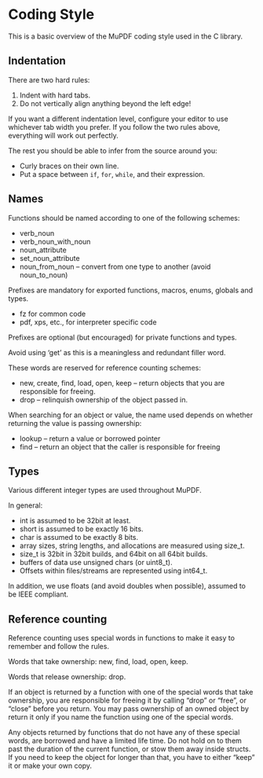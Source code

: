 # Coding Style

This is a basic overview of the MuPDF coding style used in the C library.

## Indentation

There are two hard rules:

1. Indent with hard tabs.
2. Do not vertically align anything beyond the left edge!

If you want a different indentation level, configure your editor to use
whichever tab width you prefer. If you follow the two rules above, everything
will work out perfectly.

The rest you should be able to infer from the source around you:

- Curly braces on their own line.
- Put a space between `if`, `for`, `while`, and their expression.

## Names

Functions should be named according to one of the following schemes:

- verb_noun
- verb_noun_with_noun
- noun_attribute
- set_noun_attribute
- noun_from_noun – convert from one type to another (avoid noun_to_noun)

Prefixes are mandatory for exported functions, macros, enums, globals and
types.

- fz for common code
- pdf, xps, etc., for interpreter specific code

Prefixes are optional (but encouraged) for private functions and types.

Avoid using ‘get’ as this is a meaningless and redundant filler word.

These words are reserved for reference counting schemes:

- new, create, find, load, open, keep – return objects that you are responsible for freeing.
- drop – relinquish ownership of the object passed in.

When searching for an object or value, the name used depends on whether
returning the value is passing ownership:

- lookup – return a value or borrowed pointer
- find – return an object that the caller is responsible for freeing

## Types

Various different integer types are used throughout MuPDF.

In general:

- int is assumed to be 32bit at least.
- short is assumed to be exactly 16 bits.
- char is assumed to be exactly 8 bits.
- array sizes, string lengths, and allocations are measured using size_t.
- size_t is 32bit in 32bit builds, and 64bit on all 64bit builds.
- buffers of data use unsigned chars (or uint8_t).
- Offsets within files/streams are represented using int64_t.

In addition, we use floats (and avoid doubles when possible), assumed to be
IEEE compliant.

## Reference counting

Reference counting uses special words in functions to make it easy to remember
and follow the rules.

Words that take ownership: new, find, load, open, keep.

Words that release ownership: drop.

If an object is returned by a function with one of the special words that take
ownership, you are responsible for freeing it by calling “drop” or “free”, or
“close” before you return. You may pass ownership of an owned object by return
it only if you name the function using one of the special words.

Any objects returned by functions that do not have any of these special words,
are borrowed and have a limited life time. Do not hold on to them past the
duration of the current function, or stow them away inside structs. If you need
to keep the object for longer than that, you have to either “keep” it or make
your own copy.
